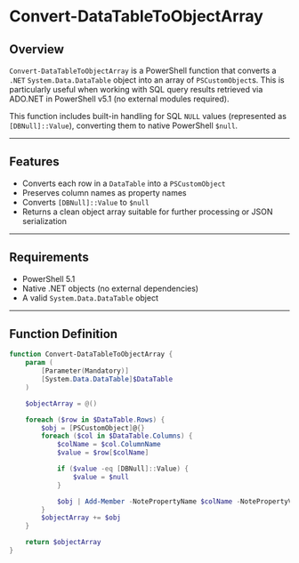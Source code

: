 # Convert-DataTableToObjectArray

## Overview

`Convert-DataTableToObjectArray` is a PowerShell function that converts a `.NET` `System.Data.DataTable` object into an array of `PSCustomObject`s. This is particularly useful when working with SQL query results retrieved via ADO.NET in PowerShell v5.1 (no external modules required).

This function includes built-in handling for SQL `NULL` values (represented as `[DBNull]::Value`), converting them to native PowerShell `$null`.

---

## Features

- Converts each row in a `DataTable` into a `PSCustomObject`
- Preserves column names as property names
- Converts `[DBNull]::Value` to `$null`
- Returns a clean object array suitable for further processing or JSON serialization

---

## Requirements

- PowerShell 5.1
- Native .NET objects (no external dependencies)
- A valid `System.Data.DataTable` object

---

## Function Definition

```powershell
function Convert-DataTableToObjectArray {
    param (
        [Parameter(Mandatory)]
        [System.Data.DataTable]$DataTable
    )

    $objectArray = @()

    foreach ($row in $DataTable.Rows) {
        $obj = [PSCustomObject]@{}
        foreach ($col in $DataTable.Columns) {
            $colName = $col.ColumnName
            $value = $row[$colName]

            if ($value -eq [DBNull]::Value) {
                $value = $null
            }

            $obj | Add-Member -NotePropertyName $colName -NotePropertyValue $value
        }
        $objectArray += $obj
    }

    return $objectArray
}
